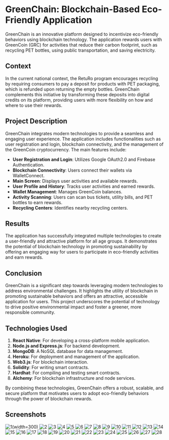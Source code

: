 # GreenChain: Blockchain-Based Eco-Friendly Application

GreenChain is an innovative platform designed to incentivize eco-friendly behaviors using blockchain technology. The application rewards users with GreenCoin (GRC) for activities that reduce their carbon footprint, such as recycling PET bottles, using public transportation, and saving electricity.

## Context

In the current national context, the RetuRo program encourages recycling by requiring consumers to pay a deposit for products with PET packaging, which is refunded upon returning the empty bottles. GreenChain complements this initiative by transforming these deposits into digital credits on its platform, providing users with more flexibility on how and where to use their rewards.

## Project Description

GreenChain integrates modern technologies to provide a seamless and engaging user experience. The application includes functionalities such as user registration and login, blockchain connectivity, and the management of the GreenCoin cryptocurrency. The main features include:
- **User Registration and Login**: Utilizes Google OAuth2.0 and Firebase Authentication.
- **Blockchain Connectivity**: Users connect their wallets via WalletConnect.
- **Main Screen**: Displays user activities and available rewards.
- **User Profile and History**: Tracks user activities and earned rewards.
- **Wallet Management**: Manages GreenCoin balances.
- **Activity Scanning**: Users can scan bus tickets, utility bills, and PET bottles to earn rewards.
- **Recycling Centers**: Identifies nearby recycling centers.

## Results

The application has successfully integrated multiple technologies to create a user-friendly and attractive platform for all age groups. It demonstrates the potential of blockchain technology in promoting sustainability by offering an engaging way for users to participate in eco-friendly activities and earn rewards.

## Conclusion

GreenChain is a significant step towards leveraging modern technologies to address environmental challenges. It highlights the utility of blockchain in promoting sustainable behaviors and offers an attractive, accessible application for users. This project underscores the potential of technology to drive positive environmental impact and foster a greener, more responsible community.

## Technologies Used

1. **React Native**: For developing a cross-platform mobile application.
2. **Node.js and Express.js**: For backend development.
3. **MongoDB**: A NoSQL database for data management.
4. **Heroku**: For deployment and management of the application.
5. **Web3.js**: For blockchain interaction.
6. **Solidity**: For writing smart contracts.
7. **Hardhat**: For compiling and testing smart contracts.
8. **Alchemy**: For blockchain infrastructure and node services.

By combining these technologies, GreenChain offers a robust, scalable, and secure platform that motivates users to adopt eco-friendly behaviors through the power of blockchain rewards.

## Screenshots

![1](https://github.com/user-attachments/assets/38a50ba4-8874-47f8-bd25-809f2a76e5a5)(width=300)
![2](https://github.com/user-attachments/assets/c6bc7b56-f4fc-46bc-a174-2851ae8e5959)
![3](https://github.com/user-attachments/assets/b5ade973-77b7-43c4-a614-51d9dfcfa691)
![4](https://github.com/user-attachments/assets/9f0db868-f419-418e-a1a0-adbdb27ca175)
![5](https://github.com/user-attachments/assets/a16ea159-c808-4071-8a9d-e993f48ea362)
![6](https://github.com/user-attachments/assets/bb4df453-b59d-4023-ab16-6aee30f53753)
![7](https://github.com/user-attachments/assets/f74d5185-9b85-445a-a57c-0dc39950c856)
![8](https://github.com/user-attachments/assets/dc811489-f588-41d8-965a-41871dea3768)
![9](https://github.com/user-attachments/assets/e896bf40-9e99-4128-9c38-9c7990ee4e67)
![10](https://github.com/user-attachments/assets/ff45aec5-97c5-43d7-8afc-2167331384e7)
![11](https://github.com/user-attachments/assets/462e3710-fb8a-4722-9ba9-43a2e337a212)
![12](https://github.com/user-attachments/assets/4742b4c5-b447-4587-9a1b-fdb6d2bf9524)
![13](https://github.com/user-attachments/assets/8032665d-8070-4f00-bb40-b131245eb9ba)
![14](https://github.com/user-attachments/assets/2daf9f0a-ef1b-460e-b3be-ba4aafd78c66)
![15](https://github.com/user-attachments/assets/c03bf317-d3e5-4a3f-bf1e-dee49bc9f596)
![16](https://github.com/user-attachments/assets/5e127ad6-8127-41aa-b87c-ab382735d9b6)
![17](https://github.com/user-attachments/assets/c18d061e-64da-4884-a77b-2b2b3efaaced)
![18](https://github.com/user-attachments/assets/bf51a9e3-e0a2-4cb6-ba68-162c52b15344)
![19](https://github.com/user-attachments/assets/69410de9-634a-42b8-86ca-8f58e4968aab)
![20](https://github.com/user-attachments/assets/928bdebe-cb43-4c97-bde0-969c6e3c6566)
![21](https://github.com/user-attachments/assets/33b56529-7a3f-41a7-a7c1-f92a5197e09d)
![22](https://github.com/user-attachments/assets/ac924fee-ecd2-479a-9a53-1a145b860c4e)
![23](https://github.com/user-attachments/assets/dfff679f-d6e6-4873-9e4e-93ec30005857)
![24](https://github.com/user-attachments/assets/f2cb0825-00a5-4944-bb7c-6061a41575bc)
![25](https://github.com/user-attachments/assets/863de460-b077-45dc-9fd5-3a2ce3a19bac)
![26](https://github.com/user-attachments/assets/f42de177-5e92-4fa1-90d3-12757fcda148)
![27](https://github.com/user-attachments/assets/d0d1cb85-181b-422b-972a-090c6311916c)
![28](https://github.com/user-attachments/assets/2b9a329f-8323-4b7f-b19b-92a9af00aa06)
